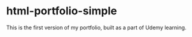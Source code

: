 # html-portfolio-simple
This is the first version of my portfolio, built as a part of Udemy learning. 
